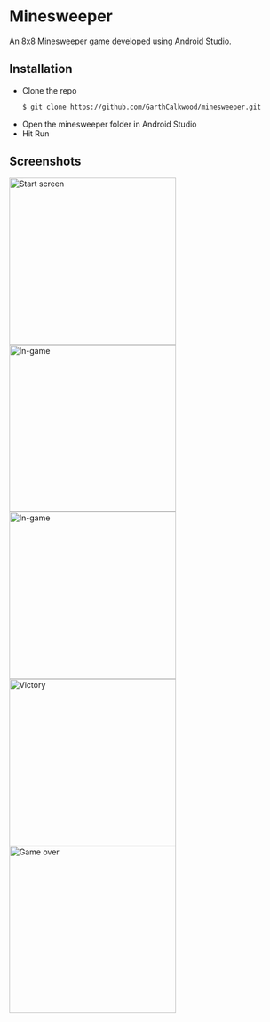# Minesweeper
An 8x8 Minesweeper game developed using Android Studio.

## Installation
* Clone the repo
  ```bash
  $ git clone https://github.com/GarthCalkwood/minesweeper.git
  ```
* Open the minesweeper folder in Android Studio
* Hit Run

## Screenshots
<img src="https://i.imgur.com/5VzbZto.png" width=300 alt="Start screen">
<img src="https://i.imgur.com/MgjnKNH.png" width=300 alt="In-game">
<img src="https://i.imgur.com/7O5iF9v.png" width=300 alt="In-game">
<img src="https://i.imgur.com/5CE909U.png" width=300 alt="Victory">
<img src="https://i.imgur.com/BW1fAYS.png" width=300 alt="Game over">
